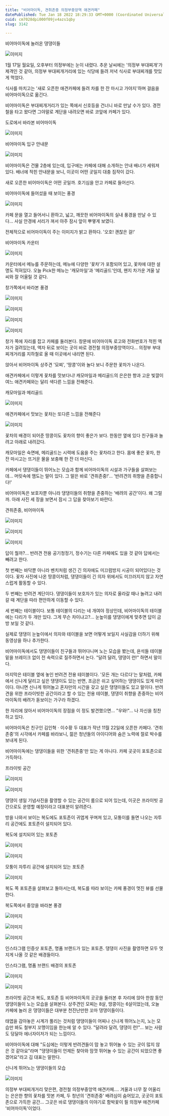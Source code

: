 ```yaml
---
title: "비어마이독, 견취존중 의정부중앙역 애견카페"
datePublished: Tue Jan 18 2022 18:29:33 GMT+0000 (Coordinated Universal Time)
cuid: cm7028dpi000f09jv4azs1qby
slug: 3142

---
```



비어마이독에 놀러온 댕댕이들

![이미지](https://cdn.hashnode.com/res/hashnode/image/upload/v1739252769539/3a0691d7-1002-4919-85ba-bd52f0e32421.jpeg)

1월 17일 월요일, 오후부터 의정부에는 눈이 내렸다. 추운 날씨에는 '의정부 부대찌개'가 제격인 것 같아, 의정부 부대찌개거리에 있는 식당에 들려 저녁 식사로 부대찌개를 맛있게 먹었다.

식사를 마치고는 '새로 오픈한 애견카페에 들려 차를 한 잔 마시고 가야지'하며 걸음을 비어마이독으로 옮긴다.

비어마이독은 부대찌개거리가 있는 쪽에서 신호등을 건너니 바로 만날 수가 있다. 경전철을 타고 왔다면 그야말로 계단을 내려오면 바로 코앞에 카페가 있다.

도로에서 바라본 비어마이독

![이미지](https://cdn.hashnode.com/res/hashnode/image/upload/v1739252772225/68414772-00fb-4301-8295-7989fc517c77.jpeg)

비어마이독 입구 안내문

![이미지](https://cdn.hashnode.com/res/hashnode/image/upload/v1739252774729/7e9e5d4e-076f-4128-9539-93f7f45b093b.jpeg)

비어마이독은 건물 2층에 있는데, 입구에는 카페에 대해 소개하는 안내 배너가 세워져 있다. 배너에 적힌 안내문을 보니, 이곳이 어떤 곳일지 대충 짐작이 갔다.

새로 오픈한 비어마이독은 어떤 곳일까. 호기심을 안고 카페로 들어선다.

비어마이독에 들어섰을 때 보이는 풍경

![이미지](https://cdn.hashnode.com/res/hashnode/image/upload/v1739252777799/12899605-f442-44c2-b979-12182a496e72.jpeg)

카페 문을 열고 들어서니 환하고, 넓고, 깨끗한 비어마이독의 실내 풍경을 만날 수 있다... 사실 안경에 서리가 껴서 아주 잠시 앞이 뿌옇게 보였다.

전체적으로 비어마이독이 주는 이미지가 밝고 환하다. '오호! 괜찮은 걸!'

비어마이독 카운터

![이미지](https://cdn.hashnode.com/res/hashnode/image/upload/v1739252780696/b25b5f62-2ccd-4e27-b1a6-cd633f8ea632.jpeg)

카운터에서 메뉴를 주문하는데, 메뉴에 다양한 '꽃차'가 포함되어 있고, 꽃차에 대한 설명도 적혀있다. 오늘 Pick한 메뉴는 '캐모마일'과 '메리골드'인데, 왠지 차가운 겨울 날씨와 잘 어울릴 것 같다.

창가쪽에서 바라본 풍경

![이미지](https://cdn.hashnode.com/res/hashnode/image/upload/v1739252782972/acc1559a-c1e0-4d6a-ab17-8583de35141b.jpeg)

![이미지](https://cdn.hashnode.com/res/hashnode/image/upload/v1739252785796/f6c76bfb-5743-4a06-8417-7ca26170ff1a.jpeg)

![이미지](https://cdn.hashnode.com/res/hashnode/image/upload/v1739252788538/372a7d4b-1ff3-44c3-93de-4390e1f79fd2.jpeg)

![이미지](https://cdn.hashnode.com/res/hashnode/image/upload/v1739252791388/8361da3f-798a-4aa0-9088-7f4bc6f01906.jpeg)

창가 쪽에 자리를 잡고 카페를 둘러본다. 창문에 비어마이독 로고와 전화번호가 적힌 액자가 걸려있는데, 액자 뒤로 보이는 곳이 바로 경전철 의정부중앙역이다... 의정부 부대찌개거리를 지하철로 올 때 이곳에서 내리면 된다.

앉아서 비어마이독 상주견 '모찌', '땅콩'이와 놀다 보니 주문한 꽃차가 나온다.

애견카페에서 이렇게 꽃차를 맛보다니! 캐모마일과 메리골드의 은은한 향과 고운 빛깔이 여느 애견카페와는 달리 색다른 느낌을 전해준다.

캐모마일과 메리골드

![이미지](https://cdn.hashnode.com/res/hashnode/image/upload/v1739252794129/6f5b4298-598b-4d18-b402-191107736b95.jpeg)

애견카페에서 맛보는 꽃차는 또다른 느낌을 전해준다

![이미지](https://cdn.hashnode.com/res/hashnode/image/upload/v1739252796993/8170394c-eb5e-44d6-b7b0-e68a3349c63b.jpeg)

꽃차의 배경이 되어준 땅콩이도 꽃차의 향이 좋은가 보다. 한동안 옆에 있다 친구들과 놀려고 아래로 내려갔다.

캐모마일은 숙면에, 메리골드는 시력에 도움을 주는 꽃차라고 한다. 몸에 좋은 꽃차, 한 잔 마시고는 뜨거운 물을 보충해 한 잔 더 마신다.

카페에서 댕댕이들이 뛰어노는 모습과 함께 비어마이독의 시설과 가구들을 살펴보는데... 머릿속에 맴도는 말이 있다. 그 말은 바로 '견취존중!'... '반려견의 취향을 존중합니다!'

비어마이독은 보호자뿐 아니라 댕댕이들의 취향을 존중하는 '배려의 공간'이다. 왜 그럴까. 아래 사진 세 장을 보면서 잠시 그 답을 찾아보기 바란다.

견취존중, 비어마이독

![이미지](https://cdn.hashnode.com/res/hashnode/image/upload/v1739252799740/fc552d37-2537-47fc-9c66-66a875495776.jpeg)

![이미지](https://cdn.hashnode.com/res/hashnode/image/upload/v1739252802396/737501e3-1ac5-49d5-a3dc-18c1f2d24577.jpeg)

![이미지](https://cdn.hashnode.com/res/hashnode/image/upload/v1739252805319/5190e668-d3ef-49fb-86af-85e71dfdc989.jpeg)

답이 뭘까?... 반려견 전용 공기청정기, 정수기는 다른 카페에도 있을 것 같아 답에서는 빼려고 한다.

첫 번째는 바닥뿐 아니라 벤치처럼 생긴 긴 의자에도 미끄럼방지 시공이 되어있다는 것이다. 꽃차 사진에 나온 땅콩이처럼, 댕댕이들이 긴 의자 위에서도 미끄러지지 않고 자연스럽게 활동할 수 있다.

두 번째는 반려견 계단이다. 댕댕이들이 보호자가 있는 의자로 올라갈 때나 놀려고 내려갈 때 계단을 따라 편안하게 이동할 수 있다.

세 번째는 테이블이다. 보통 테이블의 다리는 네 개여야 정상인데, 비어마이독의 테이블에는 다리가 두 개만 있다. 그게 무슨 차이냐고?... 눈높이를 댕댕이에게 맞추면 답이 금방 보일 것 같다.

실제로 댕댕이 눈높이에서 의자와 테이블을 보면 어떻게 보일지 사실감을 더하기 위해 동영상을 하나 추가한다.

비어마이독에서도 댕댕이들이 친구들과 뛰어다니며 노는 모습을 봤는데, 욘석들 테이블 밑을 브레이크 없이 전 속력으로 질주하면서 논다. "달려 달려, 댕댕이 런!" 하면서 말이다.

마지막은 테이블 옆에 놓인 반려견 전용 테이블이다. '모든 개는 다르다'는 말처럼, 카페에서 신나게 달리고 싶은 댕댕이도 있는 반면, 조금은 쉬고 싶어하는 댕댕이도 있게 마련이다. 아니면 신나게 뛰어놀고 혼자만의 시간을 갖고 싶은 댕댕이들도 있고 말이다. 반려견을 위한 프라이빗한 공간이라고 할 수 있는 전용 테이블, 댕댕이 취향을 존중하는 비어마이독의 배려가 돋보이는 가구라 하겠다.

한 자리에 앉아서 비어마이독의 장점을 이 정도 발견했으면... "우와!"... 나 자신을 칭찬하고 있다.

비어마이독은 친구인 김인혁ㆍ이수황 두 대표가 작년 11월 22일에 오픈한 카페다. '견취존중'의 시각에서 카페를 바라보니, 젊은 청년들의 아이디어와 숨은 노력에 절로 박수를 보내게 된다.

비어마이독에는 댕댕이들을 위한 '견취존중'만 있는 게 아니다. 카페 곳곳이 포토존으로 가득하다.

프라이빗 공간

![이미지](https://cdn.hashnode.com/res/hashnode/image/upload/v1739252808015/7888b7e0-7fbf-46be-ae4d-3560123e2d5f.jpeg)

![이미지](https://cdn.hashnode.com/res/hashnode/image/upload/v1739252810782/7029340e-7d7a-4298-a4c8-c6e8e33a096d.jpeg)

댕댕이 생일 기념사진을 촬영할 수 있는 공간이 룸으로 되어 있는데, 이곳은 프라이빗 공간으로도 운영할 예정이라고 대표분이 알려준다.

방을 나와서 보이는 복도에도 포토존이 귀엽게 꾸며져 있고, 모퉁이를 돌면 나오는 자투리 공간에도 포토존이 설치되어 있다.

복도에 설치되어 있는 포토존

![이미지](https://cdn.hashnode.com/res/hashnode/image/upload/v1739252813296/aa00b6d7-6bf6-49c8-9516-4d565662a8dc.jpeg)

![이미지](https://cdn.hashnode.com/res/hashnode/image/upload/v1739252815873/afa8ddc7-612c-4c9d-935e-d3253cb692bf.jpeg)

모퉁이 자투리 공간에 설치되어 있는 포토존

![이미지](https://cdn.hashnode.com/res/hashnode/image/upload/v1739252818882/b59551dc-1be4-42f8-b66c-af1547686d0e.jpeg)

복도 쪽 포토존을 살펴보고 돌아서는데, 복도를 따라 보이는 카페 풍경이 멋진 뷰를 선물한다.

복도쪽에서 중앙을 바라본 풍경

![이미지](https://cdn.hashnode.com/res/hashnode/image/upload/v1739252821658/9b10407e-abd6-4349-9662-96fab58a3643.jpeg)

![이미지](https://cdn.hashnode.com/res/hashnode/image/upload/v1739252824308/23a039c6-e81a-4f08-8f30-72ab669549cb.jpeg)

![이미지](https://cdn.hashnode.com/res/hashnode/image/upload/v1739252826939/681217de-3f62-406d-8f13-8217d553d19d.jpeg)

인스타그램 인증샷 포토존, 명품 브랜드가 있는 포토존. 댕댕이 사진을 촬영하면 모두 멋지게 나올 것 같은 배경들이다.

인스타그램, 명품 브랜드 배경의 포토존

![이미지](https://cdn.hashnode.com/res/hashnode/image/upload/v1739252829429/eba7749a-cd0c-464c-8745-99d775341d43.jpeg)

![이미지](https://cdn.hashnode.com/res/hashnode/image/upload/v1739252832265/dc7c2467-492e-424c-a2e2-70ca5f98348d.jpeg)

프라이빗 공간과 복도, 포토존 등 비어마이독의 곳곳을 둘러본 후 자리에 앉아 한참 동안 댕댕이들이 노는 모습을 살펴본다. 상주견인 모찌는 8살, 땅콩이는 6살이었는데, 오늘 카페에 놀러 온 댕댕이들은 대부분 천진난만한 꼬마 댕댕이들이다.

태엽을 감아놓은 시계가 풀리는 것처럼 댕댕이들이 어찌나 신나게 뛰어노는지, 노는 모습만 봐도 철부지 꼬맹이임을 한눈에 알 수 있다. "달려라 달려, 댕댕이 런!"... 보는 사람도 덩달아 에너자이저가 되는 느낌이다.

비어마이독에 대해 "도심에는 이렇게 반려견들이 맘 놓고 뛰어놀 수 있는 곳이 많지 않은 것 같아요"라며 "댕댕이들이 언제든 찾아와 맘껏 뛰어놀 수 있는 공간이 되었으면 좋겠어요"라고 김 대표는 말한다.

신나게 뛰어노는 댕댕이들의 모습

![이미지](https://cdn.hashnode.com/res/hashnode/image/upload/v1739252834753/f9e7dee7-5b55-48b1-8e92-c72dc54a62fd.jpeg)

의정부 부대찌개거리 맞은편, 경전철 의정부중앙역 애견카페.... 겨울과 너무 잘 어울리는 은은한 향의 꽃차를 맛본 카페, 두 청년의 '견취존중' 배려심이 숨어있고, 곳곳이 포토존으로 가득한 공간... 그곳은 바로 댕댕이들의 이야기로 함박꽃이 필 의정부 애견카페 '비어마이독'이었다.